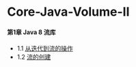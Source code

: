 # Core-Java-Volume-II

#### 第1章 Java 8 流库
+ 1.1 [从迭代到流的操作](/src/main/java/cn/zhanyeye/stream/Iteration2Stream.java)
+ 1.2 [流的创建](/src/main/java/cn/zhanyeye/stream/CreatingStreams.java)